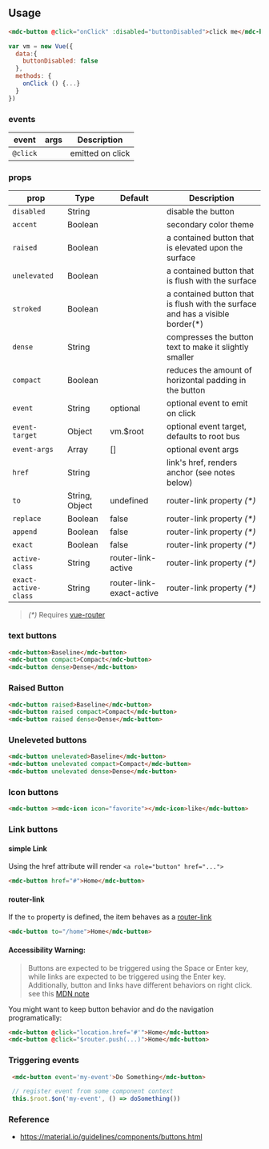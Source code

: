 ## Usage

```html
<mdc-button @click="onClick" :disabled="buttonDisabled">click me</mdc-button>
```

```javascript
var vm = new Vue({
  data:{
    buttonDisabled: false
  },
  methods: {
    onClick () {...}
  }
})
```

### events

| event | args | Description |
|-------|------|-------------|
|`@click`||emitted on click |


### props

| prop | Type | Default | Description |
|-------|------|---------|-------------|
|`disabled`|String|| disable the button |
|`accent`|Boolean|| secondary color theme |
|`raised`| Boolean|| a contained button that is elevated upon the surface |
|`unelevated`| Boolean|| a contained button that is flush with the surface |
|`stroked`| Boolean|| a contained button that is flush with the surface and has a visible border(*)|
|`dense`| String||  compresses the button text to make it slightly smaller |
|`compact`| Boolean|| reduces the amount of horizontal padding in the button |
|`event`|String| optional | optional event to emit on click  |
|`event-target`|Object| vm.$root | optional event target, defaults to root bus |
|`event-args`|Array| [] | optional event args |
|`href`|String|| link's href, renders anchor (see notes below) | 
|`to`|String, Object| undefined | router-link property _(*)_ |
|`replace`|Boolean| false | router-link property _(*)_ |
|`append`|Boolean| false | router-link property _(*)_ |
|`exact`|Boolean| false | router-link property _(*)_ |
|`active-class`|String| router-link-active | router-link property _(*)_ |
|`exact-active-class`|String| router-link-exact-active | router-link property _(*)_ |

> _(*)_ Requires [vue-router](https://router.vuejs.org)

### text buttons

```html
<mdc-button>Baseline</mdc-button>
<mdc-button compact>Compact</mdc-button>
<mdc-button dense>Dense</mdc-button>
```

### Raised Button

```html
<mdc-button raised>Baseline</mdc-button>
<mdc-button raised compact>Compact</mdc-button>
<mdc-button raised dense>Dense</mdc-button>
```

### Uneleveted buttons

```html
<mdc-button unelevated>Baseline</mdc-button>
<mdc-button unelevated compact>Compact</mdc-button>
<mdc-button unelevated dense>Dense</mdc-button>
```

### Icon buttons

```html
<mdc-button ><mdc-icon icon="favorite"></mdc-icon>like</mdc-button>
```

### Link buttons

#### simple Link

Using the href attribute will render `<a role="button" href="...">`

```html
<mdc-button href="#">Home</mdc-button>
```

#### router-link

If the `to` property is defined, the item behaves as a
[router-link](https://router.vuejs.org/en/api/router-link.html)

```html
<mdc-button to="/home">Home</mdc-button>
```

#### Accessibility Warning:

> Buttons are expected to be triggered using the Space or Enter key, 
> while links are expected to be triggered using the Enter key. 
> Additionally, button and links have different behaviors on right click.
> see this [MDN note](https://developer.mozilla.org/en-US/docs/Web/Accessibility/ARIA/ARIA_Techniques/Using_the_button_role#Keyboard_and_focus)

You might want to keep button behavior and do the navigation programatically:

```html
<mdc-button @click="location.href='#'">Home</mdc-button>
<mdc-button @click="$router.push(...)">Home</mdc-button>
```

### Triggering events

```html
 <mdc-button event='my-event'>Do Something</mdc-button>
```

```javascript
 // register event from some component context
 this.$root.$on('my-event', () => doSomething())
```

### Reference
- <https://material.io/guidelines/components/buttons.html>
